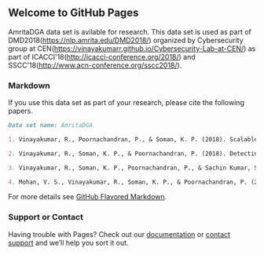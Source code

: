 ## Welcome to GitHub Pages

AmritaDGA data set is avilable for research. This data set is used as part of DMD2018(https://nlp.amrita.edu/DMD2018/) organized by Cybersecurity group at CEN(https://vinayakumarr.github.io/Cybersecurity-Lab-at-CEN/) as part of ICACCI'18(http://icacci-conference.org/2018/) and SSCC'18(http://www.acn-conference.org/sscc2018/).



### Markdown

If you use this data set as part of your research, please cite the following papers.

```markdown
Data set name: AmritaDGA

1. Vinayakumar, R., Poornachandran, P., & Soman, K. P. (2018). Scalable Framework for Cyber Threat Situational Awareness Based on Domain Name Systems Data Analysis. In Big Data in Engineering Applications (pp. 113-142). Springer, Singapore.

2. Vinayakumar, R., Soman, K. P., & Poornachandran, P. (2018). Detecting malicious domain names using deep learning approaches at scale. Journal of Intelligent & Fuzzy Systems, 34(3), 1355-1367.

3. Vinayakumar, R., Soman, K. P., Poornachandran, P., & Sachin Kumar, S. (2018). Evaluating deep learning approaches to characterize and classify the DGAs at scale. Journal of Intelligent & Fuzzy Systems, 34(3), 1265-1276.

4. Mohan, V. S., Vinayakumar, R., Soman, K. P., & Poornachandran, P. (2018, May). Spoof net: Syntactic patterns for identification of ominous online factors. In 2018 IEEE Security and Privacy Workshops (SPW) (pp. 258-263). IEEE.

```

For more details see [GitHub Flavored Markdown](https://guides.github.com/features/mastering-markdown/).

### Support or Contact

Having trouble with Pages? Check out our [documentation](https://help.github.com/categories/github-pages-basics/) or [contact support](https://github.com/contact) and we’ll help you sort it out.
